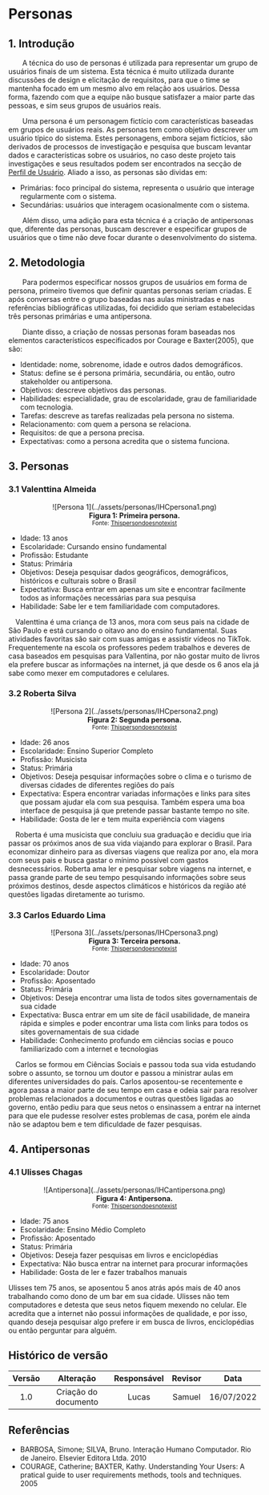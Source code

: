 # Personas

## 1. Introdução
&emsp;&emsp;A técnica do uso de personas é utilizada para representar um grupo de usuários finais de um sistema. Esta técnica é muito utilizada durante discussões de design e elicitação de requisitos, para que o time se mantenha focado em um mesmo alvo em relação aos usuários. Dessa forma, fazendo com que a equipe não busque satisfazer a maior parte das pessoas, e sim seus grupos de usuários reais. 

&emsp;&emsp;Uma persona é um personagem fictício com características baseadas em grupos de usuários reais. As personas tem como objetivo descrever um usuário típico do sistema. Estes personagens, embora sejam fictícios, são derivados de processos de investigação e pesquisa que buscam levantar dados e características sobre os usuários, no caso deste projeto tais investigações e seus resultados podem ser encontrados na secção de [Perfil de Usuário](./perfilUsuario.md). Aliado a isso, as personas são dividas em:

- Primárias: foco principal do sistema, representa o usuário que interage regularmente com o sistema.
- Secundárias: usuários que interagem ocasionalmente com o sistema.

&emsp;&emsp;Além disso, uma adição para esta técnica é a criação de antipersonas que, diferente das personas, buscam descrever e especificar grupos de usuários que o time não deve focar durante o desenvolvimento do sistema.

## 2. Metodologia
&emsp;&emsp;Para podermos especificar nossos grupos de usuários em forma de persona, primeiro tivemos que definir quantas personas seriam criadas. E após conversas entre o grupo baseadas nas aulas ministradas e nas referências bibliográficas utilizadas, foi decidido que seriam estabelecidas três personas primárias e uma antipersona.

&emsp;&emsp;Diante disso, a criação de nossas personas foram baseadas nos elementos característicos especificados por Courage e Baxter(2005), que são:

- Identidade: nome, sobrenome, idade e outros dados demográficos.
- Status: define se é persona primária, secundária, ou então, outro stakeholder ou antipersona.
- Objetivos: descreve objetivos das personas.
- Habilidades: especialidade, grau de escolaridade, grau de familiaridade com tecnologia. 
- Tarefas: descreve as tarefas realizadas pela persona no sistema.
- Relacionamento: com quem a persona se relaciona.
- Requisitos: de que a persona precisa.
- Expectativas: como a persona acredita que o sistema funciona.

## 3. Personas
### 3.1 Valenttina Almeida
<center>
![Persona 1](../assets/personas/IHCpersona1.png)
</center>
<figcaption align='center'>
    <b>Figura 1: Primeira persona.</b>
    <br><small>Fonte: <a href='https://thispersondoesnotexist.com/'>Thispersondoesnotexist</a> </small>
</figcaption>

- Idade: 13 anos
- Escolaridade: Cursando ensino fundamental
- Profissão: Estudante
- Status: Primária
- Objetivos: Deseja pesquisar dados geográficos, demográficos, históricos e culturais sobre o Brasil 
- Expectativa: Busca entrar em apenas um site e encontrar facilmente todos as informações necessárias para sua pesquisa
- Habilidade: Sabe ler e tem familiaridade com computadores.

&emsp;Valenttina é uma criança de 13 anos, mora com seus pais na cidade de São Paulo e está cursando o oitavo ano do ensino fundamental. Suas atividades favoritas são sair com suas amigas e assistir vídeos no TikTok. Frequentemente na escola os professores pedem trabalhos e deveres de casa baseados em pesquisas para Vallentina, por não gostar muito de livros ela prefere buscar as informações na internet, já que desde os 6 anos ela já sabe como mexer em computadores e celulares. 

### 3.2 Roberta Silva
<center>
![Persona 2](../assets/personas/IHCpersona2.png)
</center>
<figcaption align='center'>
    <b>Figura 2: Segunda persona.</b>
    <br><small>Fonte: <a href='https://thispersondoesnotexist.com/'>Thispersondoesnotexist</a> </small>
</figcaption>

- Idade: 26 anos
- Escolaridade: Ensino Superior Completo
- Profissão: Musicista
- Status: Primária
- Objetivos: Deseja pesquisar informações sobre o clima e o turismo de diversas cidades de diferentes regiões do país
- Expectativa: Espera encontrar variadas informações e links para sites que possam ajudar ela com sua pesquisa. Também espera uma boa interface de pesquisa já que pretende passar bastante tempo no site.
- Habilidade: Gosta de ler e tem muita experiência com viagens

&emsp;Roberta é uma musicista que concluiu sua graduação e decidiu que iria passar os próximos anos de sua vida viajando para explorar o Brasil. Para economizar dinheiro para as diversas viagens que realiza por ano, ela mora com seus pais e busca gastar o mínimo possível com gastos desnecessários. Roberta ama ler e pesquisar sobre viagens na internet, e passa grande parte de seu tempo pesquisando informações sobre seus próximos destinos, desde aspectos climáticos e históricos da região até questões ligadas diretamente ao turismo.

### 3.3 Carlos Eduardo Lima
<center>
![Persona 3](../assets/personas/IHCpersona3.png)
</center>
<figcaption align='center'>
    <b>Figura 3: Terceira persona.</b>
    <br><small>Fonte: <a href='https://thispersondoesnotexist.com/'>Thispersondoesnotexist</a> </small>
</figcaption>

- Idade: 70 anos
- Escolaridade: Doutor
- Profissão: Aposentado
- Status: Primária
- Objetivos: Deseja encontrar uma lista de todos sites governamentais de sua cidade
- Expectativa: Busca entrar em um site de fácil usabilidade, de maneira rápida e simples e poder encontrar uma lista com links para todos os sites governamentais de sua cidade
- Habilidade: Conhecimento profundo em ciências socias e pouco familiarizado com a internet e tecnologias

&emsp;Carlos se formou em Ciências Sociais e passou toda sua vida estudando sobre o assunto, se tornou um doutor e passou a ministrar aulas em diferentes universidades do país. Carlos aposentou-se recentemente e agora passa a maior parte de seu tempo em casa e odeia sair para resolver problemas relacionados a documentos e outras questões ligadas ao governo, então pediu para que seus netos o ensinassem a entrar na internet para que ele pudesse resolver estes problemas de casa, porém ele ainda não se adaptou bem e tem dificuldade de fazer pesquisas.

## 4. Antipersonas

### 4.1 Ulisses Chagas
<center>
![Antipersona](../assets/personas/IHCantipersona.png)
</center>
<figcaption align='center'>
    <b>Figura 4: Antipersona.</b>
    <br><small>Fonte: <a href='https://thispersondoesnotexist.com/'>Thispersondoesnotexist</a> </small>
</figcaption>

- Idade: 75 anos
- Escolaridade: Ensino Médio Completo
- Profissão: Aposentado
- Status: Primária
- Objetivos: Deseja fazer pesquisas em livros e enciclopédias
- Expectativa: Não busca entrar na internet para procurar informações
- Habilidade: Gosta de ler e fazer trabalhos manuais

Ulisses tem 75 anos, se aposentou 5 anos atrás após mais de 40 anos trabalhando como dono de um bar em sua cidade. Ulisses não tem computadores e detesta que seus netos fiquem mexendo no celular. Ele acredita que a internet não possui informações de qualidade, e por isso, quando deseja pesquisar algo prefere ir em busca de livros, enciclopédias ou então perguntar para alguém. 

## Histórico de versão

| Versão |                Alteração               | Responsável |         Revisor        |  Data |
|:------:|:--------------------------------------:|:-----------:|:----------------------:|:-----:|
|   1.0  | Criação do documento |    Lucas   | Samuel | 16/07/2022 |

## Referências
- BARBOSA, Simone; SILVA, Bruno. Interação Humano Computador. Rio de Janeiro. Elsevier Editora Ltda. 2010
- COURAGE, Catherine; BAXTER, Kathy. Understanding Your Users: A pratical guide to user requirements methods, tools and techniques. 2005